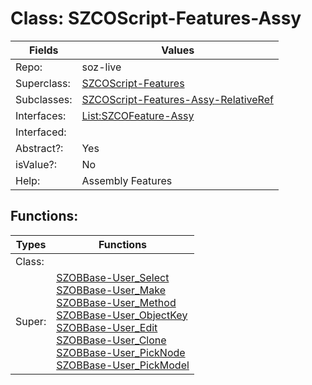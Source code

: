 
# Class:	SZCOScript-Features-Assy

| Fields | Values |
| --------- | --------- |
| Repo: | soz-live |
| Superclass: | [SZCOScript-Features](SZCOScript-Features.html) |
| Subclasses: | [SZCOScript-Features-Assy-RelativeRef](SZCOScript-Features-Assy-RelativeRef.html) |
| Interfaces: | [List:SZCOFeature-Assy](List:SZCOFeature-Assy.html) |
| Interfaced: |  |
| Abstract?: | Yes |
| isValue?: | No |
| Help: | Assembly Features |


## Functions:

| Types | Functions |
| --------- | --------- |
| Class: |  |
| Super: | [SZOBBase-User_Select](SZOBBase.html) <br> [SZOBBase-User_Make](SZOBBase.html) <br> [SZOBBase-User_Method](SZOBBase.html) <br> [SZOBBase-User_ObjectKey](SZOBBase.html) <br> [SZOBBase-User_Edit](SZOBBase.html) <br> [SZOBBase-User_Clone](SZOBBase.html) <br> [SZOBBase-User_PickNode](SZOBBase.html) <br> [SZOBBase-User_PickModel](SZOBBase.html) |


